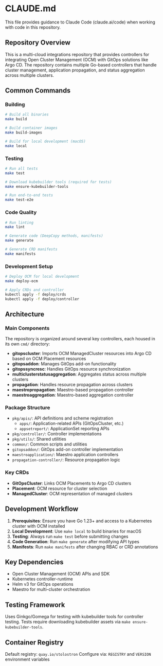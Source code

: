 # CLAUDE.md

This file provides guidance to Claude Code (claude.ai/code) when working with code in this repository.

## Repository Overview

This is a multi-cloud integrations repository that provides controllers for integrating Open Cluster Management (OCM) with GitOps solutions like Argo CD. The repository contains multiple Go-based controllers that handle cluster management, application propagation, and status aggregation across multiple clusters.

## Common Commands

### Building
```bash
# Build all binaries
make build

# Build container images
make build-images

# Build for local development (macOS)
make local
```

### Testing
```bash
# Run all tests
make test

# Download kubebuilder tools (required for tests)
make ensure-kubebuilder-tools

# Run end-to-end tests
make test-e2e
```

### Code Quality
```bash
# Run linting
make lint

# Generate code (DeepCopy methods, manifests)
make generate

# Generate CRD manifests
make manifests
```

### Development Setup
```bash
# Deploy OCM for local development
make deploy-ocm

# Apply CRDs and controller
kubectl apply -f deploy/crds
kubectl apply -f deploy/controller
```

## Architecture

### Main Components

The repository is organized around several key controllers, each housed in its own `cmd/` directory:

- **gitopscluster**: Imports OCM ManagedCluster resources into Argo CD based on OCM Placement resources
- **gitopsaddon**: Manages GitOps add-on functionality
- **gitopssyncresc**: Handles GitOps resource synchronization
- **multiclusterstatusaggregation**: Aggregates status across multiple clusters
- **propagation**: Handles resource propagation across clusters
- **maestropropagation**: Maestro-based propagation controller
- **maestroaggregation**: Maestro-based aggregation controller

### Package Structure

- `pkg/apis/`: API definitions and scheme registration
  - `apps/`: Application-related APIs (GitOpsCluster, etc.)
  - `appsetreport/`: ApplicationSet reporting APIs
- `pkg/controller/`: Controller implementations
- `pkg/utils/`: Shared utilities
- `common/`: Common scripts and utilities
- `gitopsaddon/`: GitOps add-on controller implementation
- `maestroapplication/`: Maestro application controllers
- `propagation-controller/`: Resource propagation logic

### Key CRDs

- **GitOpsCluster**: Links OCM Placements to Argo CD clusters
- **Placement**: OCM resource for cluster selection
- **ManagedCluster**: OCM representation of managed clusters

## Development Workflow

1. **Prerequisites**: Ensure you have Go 1.23+ and access to a Kubernetes cluster with OCM installed
2. **Local Development**: Use `make local` to build binaries for macOS
3. **Testing**: Always run `make test` before submitting changes
4. **Code Generation**: Run `make generate` after modifying API types
5. **Manifests**: Run `make manifests` after changing RBAC or CRD annotations

## Key Dependencies

- Open Cluster Management (OCM) APIs and SDK
- Kubernetes controller-runtime
- Helm v3 for GitOps operations
- Maestro for multi-cluster orchestration

## Testing Framework

Uses Ginkgo/Gomega for testing with kubebuilder tools for controller testing. Tests require downloading kubebuilder assets via `make ensure-kubebuilder-tools`.

## Container Registry

Default registry: `quay.io/stolostron`
Configure via: `REGISTRY` and `VERSION` environment variables